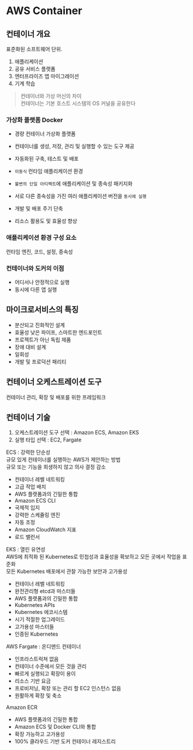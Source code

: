 # AWS Container

## 컨테이너 개요

표준화된 소프트웨어 단위.           

1. 애플리케이션
2. 공유 서비스 플랫폼
3. 엔터프라이즈 앱 마이그레이션
4. 기계 학습

> 컨테이너와 가상 머신의 차이   
> 컨테이너는 기본 호스트 시스템의 OS 커널을 공유한다

### 가상화 플랫폼 Docker

- 경량 컨테이너 가상화 플랫폼
- 컨테이너를 생성, 저장, 관리 및 실행할 수 있는 도구 제공
- 자동화된 구축, 테스트 및 배포

- `이동식` 런타임 애플리케이션 환경
- `불변의 단일 아티팩트`에 애플리케이션 및 종속성 패키지화
- 서로 다른 종속성을 가진 여러 애플리케이션 버전을 `동시에 실행`
- 개발 및 배포 주기 단축
- 리소스 활용도 및 효율성 향상

### 애플리케이션 환경 구성 요소

런타임 엔진, 코드, 설정, 종속성         

### 컨테이너와 도커의 이점

- 어디서나 안정적으로 실행
- 동시에 다른 앱 실행

## 마이크로서비스의 특징

- 분산되고 진화적인 설계
- 효율성 낮은 파이프, 스마트한 엔드포인트
- 프로젝트가 아닌 독립 제품
- 장애 대비 설계
- 일회성
- 개발 및 프로덕션 패리티

## 컨테이너 오케스트레이션 도구

컨테이너 관리, 확장 및 배포를 위한 프레임워크

## 컨테이너 기술

1. 오케스트레이션 도구 선택 : Amazon ECS, Amazon EKS
2. 실행 타입 선택 : EC2, Fargate

ECS : 강력한 단순성     
규모 있게 컨테이너를 실행하는 AWS가 제안하는 방법       
규모 또는 기능을 희생하지 않고 의사 결정 감소       

- 컨테이너 레벨 네트워킹
- 고급 작업 배치
- AWS 플랫폼과의 긴밀한 통합
- Amazon ECS CLI
- 국제적 입지
- 강력한 스케쥴링 엔진
- 자동 조정
- Amazon CloudWatch 지표
- 로드 밸런서

EKS : 열린 유연성       
AWS에 최적화 된 Kubernetes로 민첩성과 효율성을 확보하고 모든 곳에서 작업을 표준화       
모든 Kubernetes 배포에서 관찰 가능한 보안과 고가용성        

- 컨테이너 레벨 네트워킹
- 완전관리형 etcd과 마스터들
- AWS 플랫폼과의 긴밀한 통합
- Kubernetes APIs
- Kubernetes 에코시스템
- 시기 적절한 업그레이드
- 고가용성 마스터들
- 인증된 Kubernetes

AWS Fargate : 온디맨드 컨테이너

- 인프라스트럭쳐 없음
- 컨테이너 수준에서 모든 것을 관리
- 빠르게 실행되고 확장이 용이
- 리소스 기반 요금
- 프로비저닝, 확장 또는 관리 할 EC2 인스턴스 없음
- 원활하게 확장 및 축소

Amazon ECR

- AWS 플랫폼과의 긴밀한 통합
- Amazon ECS 및 Docker CLI와 통합
- 확장 가능하고 고가용성
- 100% 클라우드 기반 도커 컨테이너 레지스트리
